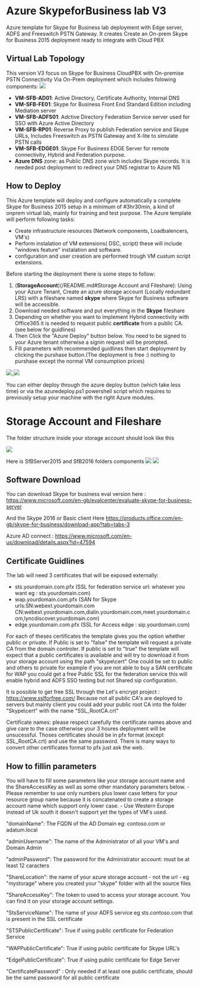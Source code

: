 # Azure SkypeforBusiness lab V3
Azure template for Skype for Business lab deployment with Edge server, ADFS and Freeswitch PSTN Gateway. It creates Create an On-prem Skype for Business 2015 deployment ready to integrate with Cloud PBX

## Virtual Lab Topology

This version V3 focus on Skype for Business CloudPBX with On-premise PSTN Connectivity Via On-Prem deployment which includes folowing components:
<a >
<img src="https://raw.githubusercontent.com/ibenbouzid/SkypeforBusiness_lab_V3/master/images/SkypeLab.jpg"/>
</a>
- **VM-SFB-AD01**: Active Directory, Certificate Authority, Internal DNS
- **VM-SFB-FE01**: Skype for Business Front End Standard Edition including Mediation server
- **VM-SFB-ADFS01**: Adctive Directory Federation Service server used for SSO with Azure Active Directory
- **VM-SFB-RP01**: Reverse Proxy to publish Federation service and Skype URLs, Includes Freeswitch as PSTN Gateway and X-lite to simulate PSTN calls
- **VM-SFB-EDGE01**: Skype For Business EDGE Server for remote connectivity, Hybrid and Federation purpose.
- **Azure DNS** zone: as Public DNS zone wich includes Skype records. It is needed post deployment to redirect your DNS registrar to Azure NS  

## How to Deploy
This Azure template will deploy and configure automatically a complete Skype for Business 2015 setup in a minimum of #3hr30min, a kind of onprem virtual lab, mainly for training and test purpose. 
The Azure template will perform following tasks:
- Create infrastructure resources (Network components, Loadbalencers, VM's)
- Perform instalation of VM extensions( DSC, script) these will include "windows feature" instalation and software.
- configuration and user creation are performed trough VM custum script extensions.

Before starting the deployment there is some steps to follow:

1. (**StorageAccount**)(/README.md#Storage Account and Fileshare): Using your Azure Tenant, Create an azure storage account (Locally redundant LRS) with a fileshare named **skype** where Skype for Business software will be accessible.
2. Download needed software and put everything in the **Skype** fileshare
3. Depending on whether you want to implement Hybrid connectivity with Office365 it is needed to request public **certificate** from a public CA.(see below for guidlines)
4. Then Click the "Azure Deploy" button below. You need to be signed to your Azure tenant otherwise a signin request will be prompted.
5. Fill parameters with recommended guidlines then start deployment by clicking the purshase button.(The deployment is free :) nothing to purshase except the normal VM consumption prices) 


<a href="https://portal.azure.com/#create/Microsoft.Template/uri/https%3A%2F%2Fraw.githubusercontent.com%2Fibenbouzid%2FSkypeforBusiness_lab_V3%2Fmaster%2Fazuredeploy.json" target="_blank">
    <img src="http://azuredeploy.net/deploybutton.png"/>
</a>

<a href="http://armviz.io/#/?load=https%3A%2F%2Fraw.githubusercontent.com%2Fibenbouzid%2FSkypeforBusiness_lab_V3%2Fmaster%2Fazuredeploy.json" target="_blank">
    <img src="http://armviz.io/visualizebutton.png"/>
</a>

You can either deploy through the azure deploy button (which take less time) or via the azuredeploy.ps1 powershell script which requires to previously setup your machine with the right Azure modules.

# Storage Account and Fileshare
The folder structure inside your storage account should look like this

<a >
<img src="https://raw.githubusercontent.com/ibenbouzid/SkypeforBusiness_lab_V3/master/images/FolderStructure.jpg"/>
</a>

Here is SfBServer2015 and SfB2016 folders components
<a >
<img src="https://raw.githubusercontent.com/ibenbouzid/SkypeforBusiness_lab_V3/master/images/SfBServer2015.jpg"/>
<img src="https://raw.githubusercontent.com/ibenbouzid/SkypeforBusiness_lab_V3/master/images/SfB2016.jpg"/>
</a>


## Software Download

You can download Skype for business eval version here :
https://www.microsoft.com/en-gb/evalcenter/evaluate-skype-for-business-server

And the Skype 2016 or Basic client Here
https://products.office.com/en-gb/skype-for-business/download-app?tab=tabs-3

Azure AD connect :
https://www.microsoft.com/en-us/download/details.aspx?id=47594

## Certificate Guidlines
The lab will need 3 certificates that will be exposed externally:
- sts.yourdomain.com.pfx (SSL for federation service url: whatever you want eg : sts.yourdomain.com)
- wap.yourdomain.com.pfx (SAN for Skype urls:SN:webext.yourdomain.com CN:webext.yourdomain.com,dialin.yourdomain.com,meet.yourdomain.com,lyncdiscover.yourdomain.com)
- edge.yourdomain.com.pfx (SSL for Access edge : sip.yourdomain.com)

For each of theses certificates the template gives you the option whether public or private. If Public is set to "false" the template will request a private CA from the domain controler. If public is set to "true" the template will expect that a public certificates is available and will try to download it from your storage account using the path "skype\cert"
One could be set to public and others to private for example if you are not able to buy a SAN certificate for WAP you could get a free Public SSL for the federation service this will enable hybrid and ADFS SSO testing but not Shared sip configuration.

It is possible to get free SSL through the Let's encrypt project : https://www.sslforfree.com/
Because not all public CA's are deployed to servers but mainly client you could add your public root CA into the folder "Skype\cert" with the name "SSL_RootCA.crt"

Certificate names: please respect carefully the certificate names above and give care to the case otherwise your 3 houres deployment will be unsucessful. Thoses certificates should be in pfx format (except SSL_RootCA.crt) and use the same password. There is many ways to convert other certificates format to pfx just ask the web.

## How to fillin parameters
You will have to fill some parameters like your storage account name and the ShareAccessKey as well as some other mandatory parameters below. 
	- Please remember to use only numbers plus lower case letters for your resource group name because it is concatenated to create a storage account name which support only lower case. 
	- Use Western Europe instead of Uk south it doesn't support yet the types of VM's used.

 "domainName": The FQDN of the AD Domain eg: contoso.com or adatum.local
     
 "adminUsername": The name of the Administrator of all your VM's and Domain Admin
     
 "adminPassword": The password for the Administrator account: must be at least 12 caracters
    
 "ShareLocation": the name of your azure storage account - not the url - eg "mystorage" where you created your "skype" folder with all the source files 
 
 "ShareAccessKey": The token to used to access your storage account. You can find it on your storage account settings.

 "StsServiceName": The name of your ADFS service eg sts.contoso.com that is present in the SSL certificate

 "STSPublicCertificate": True if using public certificate for Federation Service

 "WAPPublicCertificate": True if using public certificate for Skype URL's
    
 "EdgePublicCertificate": True if using public certificate for Edge Server

 "CertificatePassword" : Only needed if at least one public certificate, should be the same password for all public certificate
